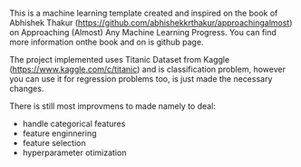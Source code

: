 This is a machine learning template created and inspired on the book of Abhishek Thakur (https://github.com/abhishekkrthakur/approachingalmost) on Approaching (Almost) Any Machine Learning Progress. You can find more information onthe book and on is github page.

The project implemented uses Titanic Dataset from Kaggle (https://www.kaggle.com/c/titanic) and is classification problem, however you can use it for regression problems too, is just made the necessary changes.

There is still most improvmens to made namely to deal:

- handle categorical features
- feature enginnering
- feature selection
- hyperparameter otimization
